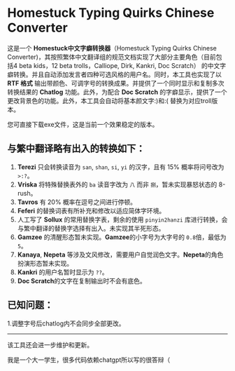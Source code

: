 # Homestuck Typing Quirks Chinese Converter

这是一个 **Homestuck中文字癖转换器**（Homestuck Typing Quirks Chinese Converter)，其按照繁体中文翻译组的规范文档实现了大部分主要角色（目前包括4 beta kids，12 beta trolls，Calliope, Dirk, Kankri, Doc Scratch） 的中文字癖转换。并且自动添加发言者四种可选风格的用户名。同时，本工具也实现了以 **RTF 格式** 输出带颜色、可调字号的转换成果。并提供了一个同时显示和复制多次转换结果的 **Chatlog** 功能。此外，为配合 **Doc Scratch** 的字癖显示，提供了一个更改背景色的功能。此外，本工具会自动将基本颜文字:)和:( 替换为对应troll版本。

您可直接下载exe文件，这是当前一个效果稳定的版本。

## 与繁中翻译略有出入的转换如下：

1. **Terezi** 只会转换读音为 `san`, `shan`, `si`, `yi` 的汉字，且有 15% 概率将问号改为 `>:?`。
2. **Vriska** 将特殊替换表外的 `ba` 读音字改为 `八` 而非 `捌`，暂未实现暴怒状态的 8-rush。
3. **Tavros** 有 20% 概率在逗号之间进行停顿。
4. **Feferi** 的替换词表有所补充和修改以适应简体字环境。
5. 人工写了 **Sollux** 的常用替换字表，剩余的使用 `pinyin2hanzi` 库进行转换，会与繁中翻译的替换字选择有出入。未实现其半死形态。
6. **Gamzee** 的清醒形态暂未实现。**Gamzee**的小字号为大字号的 `0.8`倍，最低为`5`。
7. **Kanaya**, **Nepeta** 等涉及文风修改，需要用户自觉润色文字。**Nepeta**的角色扮演形态暂未实现。
8. **Kankri** 的用户名暂时显示为 `??`。
9. **Doc Scratch**的文字在复制输出时不会有底色。

## 已知问题：
1.调整字号后chatlog内不会同步全部更改。

---

该工具还会进一步维护和更新。

我是一个大一学生，很多代码依赖chatgpt所以写的很答辩（
